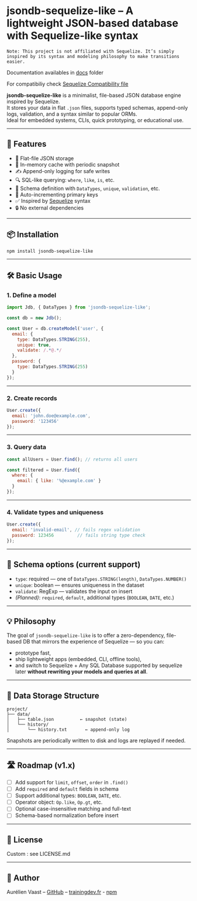 # jsondb-sequelize-like – A lightweight JSON-based database with Sequelize-like syntax

```
Note: This project is not affiliated with Sequelize. It’s simply inspired by its syntax and modeling philosophy to make transitions easier.
```

Documentation availables in [docs](https://training-dev-fr.github.io/jsondb-sequelize-like/) folder

For compatibiliy check [Sequelize Compatibility file](./Sequelize_Compatibility.md)

**jsondb-sequelize-like** is a minimalist, file-based JSON database engine inspired by Sequelize.  
It stores your data in flat `.json` files, supports typed schemas, append-only logs, validation, and a syntax similar to popular ORMs.  
Ideal for embedded systems, CLIs, quick prototyping, or educational use.

---

## 🚀 Features

- 💾 Flat-file JSON storage
- 🧠 In-memory cache with periodic snapshot
- ✍️ Append-only logging for safe writes
- 🔍 SQL-like querying: `where`, `like`, `is`, etc.
- 🧱 Schema definition with `DataTypes`, `unique`, `validation`, etc.
- 🎯 Auto-incrementing primary keys
- ✅ Inspired by [Sequelize](https://sequelize.org) syntax
- 🔒 No external dependencies

---

## 📦 Installation

```bash
npm install jsondb-sequelize-like
```

---

## 🛠️ Basic Usage

### 1. Define a model

```js
import Jdb, { DataTypes } from 'jsondb-sequelize-like';

const db = new Jdb();

const User = db.createModel('user', {
  email: {
    type: DataTypes.STRING(255),
    unique: true,
    validate: /.*@.*/
  },
  password: {
    type: DataTypes.STRING(255)
  }
});
```

---

### 2. Create records

```js
User.create({
  email: 'john.doe@example.com',
  password: '123456'
});
```

---

### 3. Query data

```js
const allUsers = User.find(); // returns all users

const filtered = User.find({
  where: {
    email: { like: '%@example.com' }
  }
});
```

---

### 4. Validate types and uniqueness

```js
User.create({
  email: 'invalid-email', // fails regex validation
  password: 123456         // fails string type check
});
```

---

## 🧪 Schema options (current support)

- `type`: required — one of `DataTypes.STRING(length)`, `DataTypes.NUMBER()`
- `unique`: boolean — ensures uniqueness in the dataset
- `validate`: RegExp — validates the input on insert
- *(Planned)*: `required`, `default`, additional types (`BOOLEAN`, `DATE`, etc.)

---

## 💡 Philosophy

The goal of `jsondb-sequelize-like` is to offer a zero-dependency, file-based DB that mirrors the experience of Sequelize — so you can:
- prototype fast,
- ship lightweight apps (embedded, CLI, offline tools),
- and switch to Sequelize + Any SQL Database supported by sequelize later **without rewriting your models and queries at all**.

---

## 📁 Data Storage Structure

```
project/
├── data/
│   ├── table.json          ← snapshot (state)
│   └── history/
│       └── history.txt       ← append-only log
```

Snapshots are periodically written to disk and logs are replayed if needed.

---

## 🛣️ Roadmap (v1.x)

- [ ] Add support for `limit`, `offset`, `order` in `.find()`
- [ ] Add `required` and `default` fields in schema
- [ ] Support additional types: `BOOLEAN`, `DATE`, etc.
- [ ] Operator object: `Op.like`, `Op.gt`, etc.
- [ ] Optional case-insensitive matching and full-text
- [ ] Schema-based normalization before insert

---

## 📄 License

Custom : see LICENSE.md

---

## 🙌 Author

Aurélien Vaast – [GitHub](https://github.com/training-dev-fr/jsondb-sequelize-like) – [trainingdev.fr](https://training-dev.fr) - [npm](https://www.npmjs.com/package/jsondb-sequelize-like)
